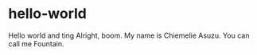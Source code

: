 # hello-world
Hello world and ting
Alright, boom.
My name is Chiemelie Asuzu.
You can call me Fountain.
